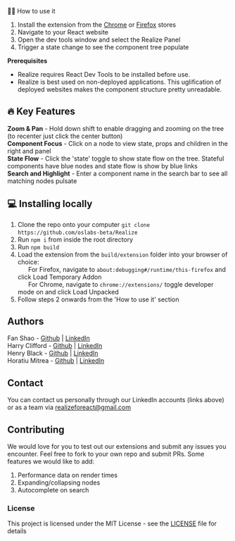<div align="center>![Logo](./assets/LogoAnimSmall.gif)</div>
# Realize For React

As React applications scale, it becomes more difficult to track state and to have a holistic overview of the component hierarchy. Realize is a tool to help developers visualize the structure and state flow of their React applications, especially when they are growing in scale and complexity. It currently supports React v.16.8.

## 👩‍💻 How to use it 
1. Install the extension from the [Chrome](https://chrome.google.com/webstore/detail/realize-for-react/llondniabnmnappjekpflmgcikaiilmh) or [Firefox](https://addons.mozilla.org/en-GB/firefox/addon/realizeforreact/) stores
2. Navigate to your React website
3. Open the dev tools window and select the Realize Panel
4. Trigger a state change to see the component tree populate

  
**Prerequisites**
- Realize requires React Dev Tools to be installed before use.
- Realize is best used on non-deployed applications. This uglification of deployed websites makes the component structure pretty unreadable.
  
## 🔥 Key Features  
**Zoom & Pan** - Hold down shift to enable dragging and zooming on the tree (to recenter just click the center button)  
**Component Focus** - Click on a node to view state, props and children in the right and panel  
**State Flow** - Click the 'state' toggle to show state flow on the tree. Stateful components have blue nodes and state flow is show by blue links  
**Search and Highlight** - Enter a component name in the search bar to see all matching nodes pulsate  

## 💻 Installing locally 
1. Clone the repo onto your computer `git clone https://github.com/oslabs-beta/Realize`
2. Run `npm i` from inside the root directory
3. Run `npm build`
4. Load the extension from the `build/extension` folder into your browser of choice:  
&nbsp;&nbsp;&nbsp;&nbsp;&nbsp;&nbsp;For Firefox, navigate to `about:debugging#/runtime/this-firefox` and click Load Temporary Addon  
&nbsp;&nbsp;&nbsp;&nbsp;&nbsp;&nbsp;For Chrome, navigate to `chrome://extensions/` toggle developer mode on and click Load Unpacked  
5. Follow steps 2 onwards from the 'How to use it' section


## Authors
Fan Shao - [Github](https://github.com/fansfansfansfans) | [LinkedIn](https://www.linkedin.com/in/fan-shao-85312ab4/)  
Harry Clifford - [Github](https://github.com/HpwClifford/) | [LinkedIn](https://www.linkedin.com/in/harry-clifford-3788951a9/)  
Henry Black - [Github](https://github.com/blackhaj) | [LinkedIn](https://www.linkedin.com/in/henryblack1/)  
Horatiu Mitrea - [Github](https://github.com/hmitrea) | [LinkedIn](https://www.linkedin.com/in/horatiu-mitrea-515704137/)  

## Contact
You can contact us personally through our LinkedIn accounts (links above) or as a team via [realizeforeact@gmail.com](mailto:realizeforeact@gmail.com)

## Contributing
We would love for you to test out our extensions and submit any issues you encounter. Feel free to fork to your own repo and submit PRs. Some features we would like to add:
1. Performance data on render times
2. Expanding/collapsing nodes
3. Autocomplete on search


### License
This project is licensed under the MIT License - see the [LICENSE](LICENSE) file for details
